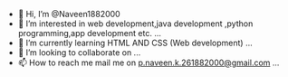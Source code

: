- 👋 Hi, I’m @Naveen1882000
- 👀 I’m interested in web development,java development ,python programming,app development etc. ...
- 🌱 I’m currently learning HTML AND CSS (Web development) ...
- 💞️ I’m looking to collaborate on ...
- 📫 How to reach me mail me on p.naveen.k.261882000@gmail.com ...

<!---
Naveen1882000/Naveen1882000 is a ✨ special ✨ repository because its `README.md` (this file) appears on your GitHub profile.
You can click the Preview link to take a look at your changes.
--->
